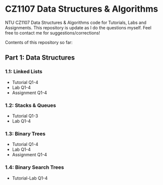 # CZ1107 Data Structures & Algorithms
NTU CZ1107 Data Structures & Algorithms code for Tutorials, Labs and Assignments. This repository is update as I do the questions myself. Feel free to contact me for suggestions/corrections!

Contents of this repository so far:
## Part 1: Data Structures
### 1.1: Linked Lists
* Tutorial Q1-4
* Lab Q1-4
* Assignment Q1-4
### 1.2: Stacks & Queues
* Tutorial Q1-3
* Lab Q1-4
### 1.3: Binary Trees
* Tutorial Q1-4
* Lab Q1-4
* Assignment Q1-4
### 1.4: Binary Search Trees
* Tutorial-Lab Q1-4